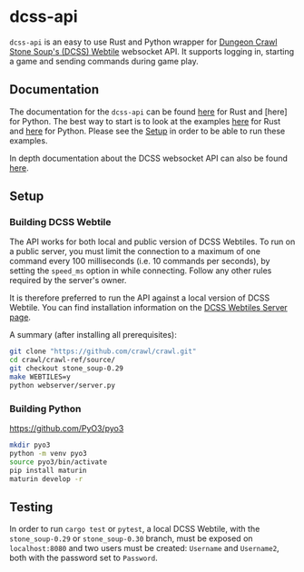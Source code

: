 # dcss-api

`dcss-api` is an easy to use Rust and Python wrapper for [Dungeon Crawl Stone Soup's (DCSS) Webtile](https://crawl.develz.org/) websocket API. It supports logging in, starting a game and sending commands during game play.

## Documentation

The documentation for the `dcss-api` can be found [here]() for Rust and [here] for Python. The best way to start is to look at the examples [here]() for Rust and [here]() for Python. Please see the [Setup](#setup) in order to be able to run these examples.

In depth documentation about the DCSS websocket API can also be found [here]().

## Setup

### Building DCSS Webtile

The API works for both local and public version of DCSS Webtiles. To run on a public server, you must limit the connection to a maximum of one command every 100 milliseconds (i.e. 10 commands per seconds), by setting the `speed_ms` option in while connecting. Follow any other rules required by the server's owner. 

It is therefore preferred to run the API against a local version of DCSS Webtile. You can find installation information on the [DCSS Webtiles Server page](https://github.com/crawl/crawl/tree/master/crawl-ref/source/webserver).

A summary (after installing all prerequisites):

```bash
git clone "https://github.com/crawl/crawl.git"
cd crawl/crawl-ref/source/
git checkout stone_soup-0.29
make WEBTILES=y
python webserver/server.py
```

### Building Python

https://github.com/PyO3/pyo3

```bash
mkdir pyo3
python -m venv pyo3
source pyo3/bin/activate
pip install maturin
maturin develop -r
```

## Testing

In order to run `cargo test` or `pytest`, a local DCSS Webtile, with the `stone_soup-0.29` or `stone_soup-0.30` branch, must be exposed on `localhost:8080` and two users must be created: `Username` and `Username2`, both with the password set to `Password`.
